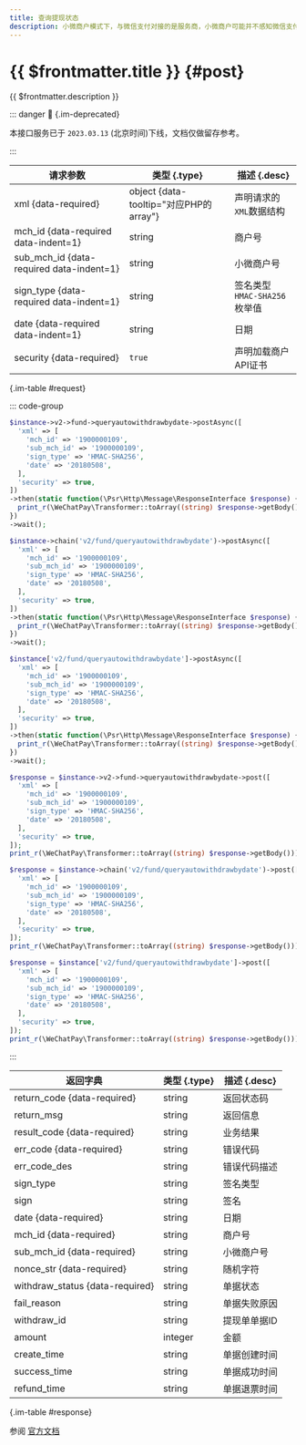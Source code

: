 ```yaml
---
title: 查询提现状态
description: 小微商户模式下，与微信支付对接的是服务商，小微商户可能并不感知微信支付，小微商户的日常维护，是登录服务商自建的APP或者公众号，来查询提现状态等等。本API即提供自动提现查询能力给到服务商。说明：1、反映的是小微商户历史自动提现单据的相关信息；2、资金账单中涉及金额的字段单位为“分”。
---
```


# {{ $frontmatter.title }} {#post}

{{ $frontmatter.description }}

::: danger :no_entry_sign: {.im-deprecated}

本接口服务已于 `2023.03.13` (北京时间)下线，文档仅做留存参考。

:::

| 请求参数 | 类型 {.type} | 描述 {.desc}
| --- | --- | ---
| xml {data-required} | object {data-tooltip="对应PHP的array"} | 声明请求的`XML`数据结构
| mch_id {data-required data-indent=1} | string | 商户号
| sub_mch_id {data-required data-indent=1} | string | 小微商户号
| sign_type {data-required data-indent=1} | string | 签名类型<br/>`HMAC-SHA256` 枚举值
| date {data-required data-indent=1} | string | 日期
| security {data-required} | `true` | 声明加载商户API证书

{.im-table #request}

::: code-group

```php [异步纯链式]
$instance->v2->fund->queryautowithdrawbydate->postAsync([
  'xml' => [
    'mch_id' => '1900000109',
    'sub_mch_id' => '1900000109',
    'sign_type' => 'HMAC-SHA256',
    'date' => '20180508',
  ],
  'security' => true,
])
->then(static function(\Psr\Http\Message\ResponseInterface $response) {
  print_r(\WeChatPay\Transformer::toArray((string) $response->getBody()));
})
->wait();
```

```php [异步声明式]
$instance->chain('v2/fund/queryautowithdrawbydate')->postAsync([
  'xml' => [
    'mch_id' => '1900000109',
    'sub_mch_id' => '1900000109',
    'sign_type' => 'HMAC-SHA256',
    'date' => '20180508',
  ],
  'security' => true,
])
->then(static function(\Psr\Http\Message\ResponseInterface $response) {
  print_r(\WeChatPay\Transformer::toArray((string) $response->getBody()));
})
->wait();
```

```php [异步属性式]
$instance['v2/fund/queryautowithdrawbydate']->postAsync([
  'xml' => [
    'mch_id' => '1900000109',
    'sub_mch_id' => '1900000109',
    'sign_type' => 'HMAC-SHA256',
    'date' => '20180508',
  ],
  'security' => true,
])
->then(static function(\Psr\Http\Message\ResponseInterface $response) {
  print_r(\WeChatPay\Transformer::toArray((string) $response->getBody()));
})
->wait();
```

```php [同步纯链式]
$response = $instance->v2->fund->queryautowithdrawbydate->post([
  'xml' => [
    'mch_id' => '1900000109',
    'sub_mch_id' => '1900000109',
    'sign_type' => 'HMAC-SHA256',
    'date' => '20180508',
  ],
  'security' => true,
]);
print_r(\WeChatPay\Transformer::toArray((string) $response->getBody()));
```

```php [同步声明式]
$response = $instance->chain('v2/fund/queryautowithdrawbydate')->post([
  'xml' => [
    'mch_id' => '1900000109',
    'sub_mch_id' => '1900000109',
    'sign_type' => 'HMAC-SHA256',
    'date' => '20180508',
  ],
  'security' => true,
]);
print_r(\WeChatPay\Transformer::toArray((string) $response->getBody()));
```

```php [同步属性式]
$response = $instance['v2/fund/queryautowithdrawbydate']->post([
  'xml' => [
    'mch_id' => '1900000109',
    'sub_mch_id' => '1900000109',
    'sign_type' => 'HMAC-SHA256',
    'date' => '20180508',
  ],
  'security' => true,
]);
print_r(\WeChatPay\Transformer::toArray((string) $response->getBody()));
```

:::

| 返回字典 | 类型 {.type} | 描述 {.desc}
| --- | --- | ---
| return_code {data-required}| string | 返回状态码
| return_msg | string | 返回信息
| result_code {data-required}| string | 业务结果
| err_code {data-required}| string | 错误代码
| err_code_des | string | 错误代码描述
| sign_type | string | 签名类型
| sign | string | 签名
| date {data-required}| string | 日期
| mch_id {data-required}| string | 商户号
| sub_mch_id {data-required}| string | 小微商户号
| nonce_str {data-required}| string | 随机字符
| withdraw_status {data-required}| string | 单据状态
| fail_reason | string | 单据失败原因
| withdraw_id | string | 提现单单据ID
| amount | integer | 金额
| create_time | string | 单据创建时间
| success_time | string | 单据成功时间
| refund_time | string | 单据退票时间

{.im-table #response}

参阅 [官方文档](https://pay.weixin.qq.com/wiki/doc/api/xiaowei.php?chapter=21_1)
